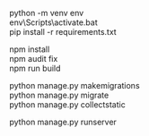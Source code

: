 python -m venv env<br>
env\Scripts\activate.bat<br>
pip install -r requirements.txt<br>

npm install<br>
npm audit fix<br>
npm run build<br>

python manage.py makemigrations<br>
python manage.py migrate<br>
python manage.py collectstatic<br>

python manage.py runserver

